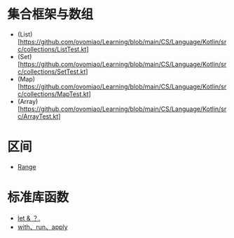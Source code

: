 # 集合框架与数组
* (List)[https://github.com/ovomiao/Learning/blob/main/CS/Language/Kotlin/src/collections/ListTest.kt]
* (Set)[https://github.com/ovomiao/Learning/blob/main/CS/Language/Kotlin/src/collections/SetTest.kt]
* (Map)[https://github.com/ovomiao/Learning/blob/main/CS/Language/Kotlin/src/collections/MapTest.kt]
* (Array)[https://github.com/ovomiao/Learning/blob/main/CS/Language/Kotlin/src/ArrayTest.kt]
# 区间
* [Range](https://github.com/ovomiao/Learning/blob/main/CS/Language/Kotlin/src/p1_base/RangeTest.kt)
# 标准库函数
* [let & ？.](https://github.com/ovomiao/Learning/blob/main/CS/Language/Kotlin/src/p1_base/LetTest.kt)
* [with、run、apply](https://github.com/ovomiao/Learning/tree/main/CS/Language/Kotlin/src/p1_base/StandardKtTest.kt)